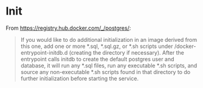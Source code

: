# Init

From https://registry.hub.docker.com/_/postgres/:

> If you would like to do additional initialization in an image
> derived from this one, add one or more *.sql, *.sql.gz, or *.sh
> scripts under /docker-entrypoint-initdb.d (creating the directory if
> necessary). After the entrypoint calls initdb to create the default
> postgres user and database, it will run any *.sql files, run any
> executable *.sh scripts, and source any non-executable *.sh scripts
> found in that directory to do further initialization before starting
> the service.
